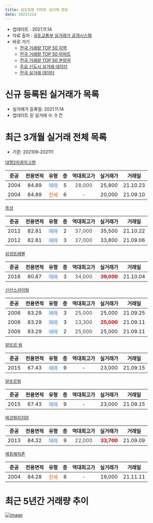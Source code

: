 ```yaml
---
title: 삼도일동 아파트 실거래 정보
date: 20211114
---
```


* 업데이트 : 2021.11.14
* 자료 출처 : [국토교통부 실거래가 공개시스템](http://rt.molit.go.kr)
* 바로 가기
    * [전국 거래량 TOP 50 지역](https://apt-info.github.io/apt-trade-info/tr)
    * [전국 거래량 TOP 50 아파트](https://apt-info.github.io/apt-trade-info/ta)
    * [전국 거래량 TOP 50 분양권](https://apt-info.github.io/apt-trade-info/tb)
    * [주요 신도시 실거래 데이터](https://apt-info.github.io/apt-trade-info/newtown)
    * [전국 실거래 데이터](https://apt-info.github.io/apt-trade-info/all)



<script async src="https://pagead2.googlesyndication.com/pagead/js/adsbygoogle.js"></script>
<!-- 기본광고 -->
<ins class="adsbygoogle"
     style="display:block"
     data-ad-client="ca-pub-1142216861245946"
     data-ad-slot="4805727019"
     data-ad-format="auto"
     data-full-width-responsive="true"></ins>
<script>
     (adsbygoogle = window.adsbygoogle || []).push({});
</script>


# 신규 등록된 실거래가 목록

* 실거래가 등록일: 2021.11.14
* 업데이트 된 실거래 수: 0 건




<script async src="https://pagead2.googlesyndication.com/pagead/js/adsbygoogle.js"></script>
<!-- 기본광고 -->
<ins class="adsbygoogle"
     style="display:block"
     data-ad-client="ca-pub-1142216861245946"
     data-ad-slot="4805727019"
     data-ad-format="auto"
     data-full-width-responsive="true"></ins>
<script>
     (adsbygoogle = window.adsbygoogle || []).push({});
</script>


# 최근 3개월 실거래 전체 목록
* 기준: 202109-202111


[대명2차꿈의고향](https://search.naver.com/search.naver?query=%EB%8C%80%EB%AA%852%EC%B0%A8%EA%BF%88%EC%9D%98%EA%B3%A0%ED%96%A5)

|준공|전용면적|유형|층|역대최고가|실거래가|거래일|
|:---:|:---:|:---:|:---:|:---:|:---:|:---:|
|2004|84.89|<span style="color:#4285F3">매매</span>|5|<span style="color:#444444">28,000</span>|25,800|21.10.23|
|2004|84.89|<span style="color:#FF5A00">전세</span>|6|<span style="color:#444444">-</span>|20,000|21.09.10|

[목성](https://search.naver.com/search.naver?query=%EB%AA%A9%EC%84%B1)

|준공|전용면적|유형|층|역대최고가|실거래가|거래일|
|:---:|:---:|:---:|:---:|:---:|:---:|:---:|
|2012|82.81|<span style="color:#4285F3">매매</span>|2|<span style="color:#444444">37,000</span>|35,500|21.10.22|
|2012|82.81|<span style="color:#4285F3">매매</span>|3|<span style="color:#444444">37,000</span>|33,800|21.09.06|

[삼성뜨래별](https://search.naver.com/search.naver?query=%EC%82%BC%EC%84%B1%EB%9C%A8%EB%9E%98%EB%B3%84)

|준공|전용면적|유형|층|역대최고가|실거래가|거래일|
|:---:|:---:|:---:|:---:|:---:|:---:|:---:|
|2016|80.87|<span style="color:#4285F3">매매</span>|3|<span style="color:#444444">34,000</span>|<b><span style="color:#FF0000">39,000</span></b>|21.10.04|

[신산스카이빌](https://search.naver.com/search.naver?query=%EC%8B%A0%EC%82%B0%EC%8A%A4%EC%B9%B4%EC%9D%B4%EB%B9%8C)

|준공|전용면적|유형|층|역대최고가|실거래가|거래일|
|:---:|:---:|:---:|:---:|:---:|:---:|:---:|
|2006|83.29|<span style="color:#4285F3">매매</span>|3|<span style="color:#444444">25,000</span>|25,000|21.09.25|
|2006|83.29|<span style="color:#4285F3">매매</span>|3|<span style="color:#444444">23,300</span>|<b><span style="color:#FF0000">25,000</span></b>|21.09.11|
|2006|83.29|<span style="color:#4285F3">매매</span>|2|<span style="color:#444444">25,000</span>|25,000|21.09.11|

[알뜨르 빌](https://search.naver.com/search.naver?query=%EC%95%8C%EB%9C%A8%EB%A5%B4+%EB%B9%8C)

|준공|전용면적|유형|층|역대최고가|실거래가|거래일|
|:---:|:---:|:---:|:---:|:---:|:---:|:---:|
|2015|67.43|<span style="color:#4285F3">매매</span>|9|<span style="color:#444444">-</span>|23,000|21.09.15|

[알뜨르빌](https://search.naver.com/search.naver?query=%EC%95%8C%EB%9C%A8%EB%A5%B4%EB%B9%8C)

|준공|전용면적|유형|층|역대최고가|실거래가|거래일|
|:---:|:---:|:---:|:---:|:---:|:---:|:---:|
|2015|67.43|<span style="color:#4285F3">매매</span>|9|<span style="color:#444444">-</span>|23,000|21.09.15|

[에코빌리지Ⅲ](https://search.naver.com/search.naver?query=%EC%97%90%EC%BD%94%EB%B9%8C%EB%A6%AC%EC%A7%80%E2%85%A2)

|준공|전용면적|유형|층|역대최고가|실거래가|거래일|
|:---:|:---:|:---:|:---:|:---:|:---:|:---:|
|2013|84.32|<span style="color:#4285F3">매매</span>|9|<span style="color:#444444">22,000</span>|<b><span style="color:#FF0000">33,700</span></b>|21.09.09|

[제동해피죤](https://search.naver.com/search.naver?query=%EC%A0%9C%EB%8F%99%ED%95%B4%ED%94%BC%EC%A3%A4)

|준공|전용면적|유형|층|역대최고가|실거래가|거래일|
|:---:|:---:|:---:|:---:|:---:|:---:|:---:|
|2004|84.28|<span style="color:#FF5A00">전세</span>|8|<span style="color:#444444">-</span>|19,000|21.11.11|



<script async src="https://pagead2.googlesyndication.com/pagead/js/adsbygoogle.js"></script>
<!-- 기본광고 -->
<ins class="adsbygoogle"
     style="display:block"
     data-ad-client="ca-pub-1142216861245946"
     data-ad-slot="4805727019"
     data-ad-format="auto"
     data-full-width-responsive="true"></ins>
<script>
     (adsbygoogle = window.adsbygoogle || []).push({});
</script>


# 최근 5년간 거래량 추이


<div style="width:100%;">
    <canvas id="deal_progress" height="200"></canvas>
</div>

<script>
new Chart(document.getElementById("deal_progress"), {
    type: 'line',
    data: {
        labels: ['16.01','16.02','16.03','16.04','16.05','16.06','16.07','16.08','16.09','16.10','16.11','16.12','17.01','17.02','17.03','17.04','17.05','17.06','17.07','17.08','17.09','17.10','17.11','17.12','18.01','18.02','18.03','18.05','18.06','18.07','18.08','18.09','18.10','18.11','18.12','19.01','19.02','19.03','19.04','19.06','19.07','19.08','19.09','19.10','19.11','19.12','20.01','20.02','20.03','20.04','20.05','20.06','20.07','20.08','20.09','20.10','20.11','20.12','21.01','21.02','21.03','21.04','21.05','21.06','21.07','21.08','21.09','21.10','21.11'],
        datasets: [{
            label: '매매/분양권',
            data: [9,1,2,3,3,3,57,7,7,3,3,2,3,3,3,1,1,2,1,2,1,4,2,4,5,3,4,2,2,4,3,2,5,5,4,3,4,3,9,5,6,6,4,7,2,6,3,4,3,3,1,5,4,3,2,5,2,2,4,2,4,4,3,4,2,3,7,3,0],
            borderColor: "rgba(66, 133, 243, 1)",
            backgroundColor: "rgba(66, 133, 243, 0.05)",
            borderWidth: 1,
            pointRadius: 0,
            fill: false,
            lineTension: 0
        },{
            label: '전/월세',
            data: [0,0,0,1,0,1,0,2,1,1,0,0,3,1,1,0,1,1,2,0,2,1,1,1,1,0,1,0,0,4,0,1,1,0,3,2,0,1,2,3,2,3,1,0,3,1,0,2,1,1,1,3,0,0,1,0,0,0,2,3,0,1,4,0,2,0,1,0,1],
            borderColor: "rgba(255, 90, 0, 1)",
            backgroundColor: "rgba(255, 90, 0, 0.05)",
            borderWidth: 1,
            pointRadius: 0,
            fill: false,
            lineTension: 0
        },{
            label: '합계',
            data: [9,1,2,4,3,4,57,9,8,4,3,2,6,4,4,1,2,3,3,2,3,5,3,5,6,3,5,2,2,8,3,3,6,5,7,5,4,4,11,8,8,9,5,7,5,7,3,6,4,4,2,8,4,3,3,5,2,2,6,5,4,5,7,4,4,3,8,3,1],
            borderColor: "rgba(0, 0, 0, 1)",
            backgroundColor: "rgba(0, 0, 0, 0.03)",
            borderWidth: 0.1,
            pointRadius: 0,
            fill: true,
            lineTension: 0
        }
        ]
    },
    options: {
        responsive: true,
        title: {
            display: false
        },
        tooltips: {
            mode: 'index',
            intersect: false
        },
        hover: {
            mode: 'nearest',
            intersect: true
        },
        scales: {
            xAxes: [{
                display: true,
                scaleLabel: {
                    display: true,
                    labelString: '년/월'
                }
            }],
            yAxes: [{
                display: true,
                ticks: {
                    suggestedMin: 0,
                },
                scaleLabel: {
                    display: true,
                    labelString: '실거래 수'
                }
            }]
        }
    }
});

</script>


[![image](https://apt-info.github.io/images/2020-01-03-apt-trade-info/1024x500.png)](https://play.google.com/store/apps/details?id=com.aptinfo.apttradeinfo)


